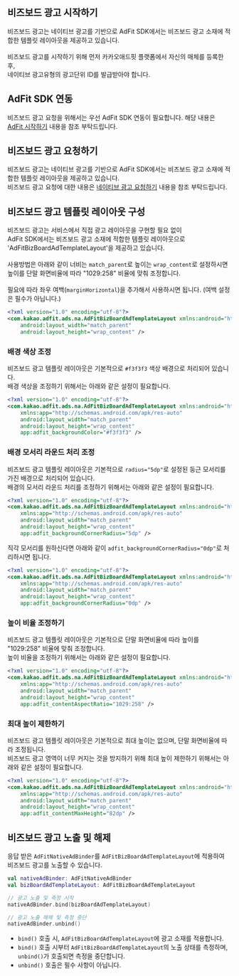 ## 비즈보드 광고 시작하기

비즈보드 광고는 네이티브 광고를 기반으로 AdFit SDK에서는 비즈보드 광고 소재에 적합한 템플릿 레이아웃을 제공하고 있습니다. <br/>
<br/>
비즈보드 광고를 시작하기 위해 먼저 카카오애드핏 플랫폼에서 자신의 매체를 등록한 후, <br/>
네이티브 광고유형의 광고단위 ID를 발급받아야 합니다.


## AdFit SDK 연동

비즈보드 광고 요청을 위해서는 우선 AdFit SDK 연동이 필요합니다.
해당 내용은 [AdFit 시작하기](GUIDE.md#adfit-시작하기) 내용을 참조 부탁드립니다.


## 비즈보드 광고 요청하기

비즈보드 광고는 네이티브 광고를 기반으로 AdFit SDK에서는 비즈보드 광고 소재에 적합한 템플릿 레이아웃을 제공하고 있습니다. <br/>
비즈보드 광고 요청에 대한 내용은 [네이티브 광고 요청하기](NATIVEAD.md#네이티브-광고-요청하기) 내용을 참조 부탁드립니다.

## 비즈보드 광고 템플릿 레이아웃 구성

비즈보드 광고는 서비스에서 직접 광고 레이아웃을 구현할 필요 없이 <br/>
AdFit SDK에서는 비즈보드 광고 소재에 적합한 템플릿 레이아웃으로 'AdFitBizBoardAdTemplateLayout'을 제공하고 있습니다. <br/>
<br/>
사용방법은 아래와 같이 너비는 `match_parent`로 높이는 `wrap_content`로 설정하시면 <br/>
높이를 단말 화면비율에 따라 "1029:258" 비율에 맞춰 조정합니다. <br/>
<br/>
필요에 따라 좌우 여백(`marginHorizontal`)을 추가해서 사용하시면 됩니다. (여백 설정은 필수가 아닙니다.)

```xml
<?xml version="1.0" encoding="utf-8"?>
<com.kakao.adfit.ads.na.AdFitBizBoardAdTemplateLayout xmlns:android="http://schemas.android.com/apk/res/android"
    android:layout_width="match_parent"
    android:layout_height="wrap_content" />
```

### 배경 색상 조정

비즈보드 광고 템플릿 레이아웃은 기본적으로 `#f3f3f3` 색상 배경으로 처리되어 있습니다. <br/>
배경 색상을 조정하기 위해서는 아래와 같은 설정이 필요합니다. <br/>

```xml
<?xml version="1.0" encoding="utf-8"?>
<com.kakao.adfit.ads.na.AdFitBizBoardAdTemplateLayout xmlns:android="http://schemas.android.com/apk/res/android"
    xmlns:app="http://schemas.android.com/apk/res-auto"
    android:layout_width="match_parent"
    android:layout_height="wrap_content"
    app:adfit_backgroundColor="#f3f3f3" />
```

### 배경 모서리 라운드 처리 조정

비즈보드 광고 템플릿 레이아웃은 기본적으로 `radius="5dp"`로 설정된 둥근 모서리를 가진 배경으로 처리되어 있습니다. <br/>
배경의 모서리 라운드 처리를 조정하기 위해서는 아래와 같은 설정이 필요합니다. <br/>

```xml
<?xml version="1.0" encoding="utf-8"?>
<com.kakao.adfit.ads.na.AdFitBizBoardAdTemplateLayout xmlns:android="http://schemas.android.com/apk/res/android"
    xmlns:app="http://schemas.android.com/apk/res-auto"
    android:layout_width="match_parent"
    android:layout_height="wrap_content"
    app:adfit_backgroundCornerRadius="5dp" />
```

직각 모서리를 원하신다면 아래와 같이 `adfit_backgroundCornerRadius="0dp"`로 처리하시면 됩니다.

```xml
<?xml version="1.0" encoding="utf-8"?>
<com.kakao.adfit.ads.na.AdFitBizBoardAdTemplateLayout xmlns:android="http://schemas.android.com/apk/res/android"
    xmlns:app="http://schemas.android.com/apk/res-auto"
    android:layout_width="match_parent"
    android:layout_height="wrap_content"
    app:adfit_backgroundCornerRadius="0dp" />
```

### 높이 비율 조정하기

비즈보드 광고 템플릿 레이아웃은 기본적으로 단말 화면비율에 따라 높이를 "1029:258" 비율에 맞춰 조정합니다. <br/>
높이 비율을 조정하기 위해서는 아래와 같은 설정이 필요합니다. <br/>

```xml
<?xml version="1.0" encoding="utf-8"?>
<com.kakao.adfit.ads.na.AdFitBizBoardAdTemplateLayout xmlns:android="http://schemas.android.com/apk/res/android"
    xmlns:app="http://schemas.android.com/apk/res-auto"
    android:layout_width="match_parent"
    android:layout_height="wrap_content"
    app:adfit_contentAspectRatio="1029:258" />
```

### 최대 높이 제한하기

비즈보드 광고 템플릿 레이아웃은 기본적으로 최대 높이는 없으며, 단말 화면비율에 따라 조정됩니다. <br/>
비즈보드 광고 영역이 너무 커지는 것을 방지하기 위해 최대 높이 제한하기 위해서는 아래와 같은 설정이 필요합니다. <br/>

```xml
<?xml version="1.0" encoding="utf-8"?>
<com.kakao.adfit.ads.na.AdFitBizBoardAdTemplateLayout xmlns:android="http://schemas.android.com/apk/res/android"
    xmlns:app="http://schemas.android.com/apk/res-auto"
    android:layout_width="match_parent"
    android:layout_height="wrap_content"
    app:adfit_contentMaxHeight="82dp" />
```

## 비즈보드 광고 노출 및 해제

응답 받은 `AdFitNativeAdBinder`를 `AdFitBizBoardAdTemplateLayout`에 적용하여 비즈보드 광고를 노출할 수 있습니다.

```kotlin
val nativeAdBinder: AdFitNativeAdBinder
val bizBoardAdTemplateLayout: AdFitBizBoardAdTemplateLayout

// 광고 노출 및 측정 시작
nativeAdBinder.bind(bizBoardAdTemplateLayout)

// 광고 노출 해제 및 측정 중단
nativeAdBinder.unbind()
```

* `bind()` 호출 시, `AdFitBizBoardAdTemplateLayout`에 광고 소재를 적용합니다.
* `bind()` 호출 시부터 `AdFitBizBoardAdTemplateLayout`의 노출 상태를 측정하며, `unbind()`가 호출되면 측정을 중단합니다.
* `unbind()` 호출은 필수 사항이 아닙니다.
